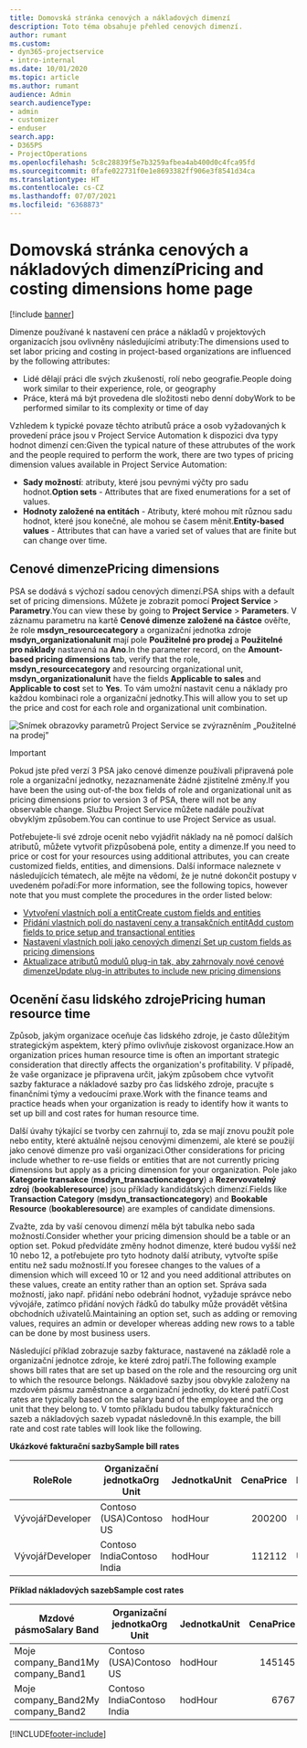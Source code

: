 ```yaml
---
title: Domovská stránka cenových a nákladových dimenzí
description: Toto téma obsahuje přehled cenových dimenzí.
author: rumant
ms.custom:
- dyn365-projectservice
- intro-internal
ms.date: 10/01/2020
ms.topic: article
ms.author: rumant
audience: Admin
search.audienceType:
- admin
- customizer
- enduser
search.app:
- D365PS
- ProjectOperations
ms.openlocfilehash: 5c8c28839f5e7b3259afbea4ab400d0c4fca95fd
ms.sourcegitcommit: 0fafe022731f0e1e8693382ff906e3f8541d34ca
ms.translationtype: HT
ms.contentlocale: cs-CZ
ms.lasthandoff: 07/07/2021
ms.locfileid: "6368873"
---
```

# <a name="pricing-and-costing-dimensions-home-page"></a><span data-ttu-id="3a355-103">Domovská stránka cenových a nákladových dimenzí</span><span class="sxs-lookup"><span data-stu-id="3a355-103">Pricing and costing dimensions home page</span></span>

[!include [banner](../includes/psa-now-project-operations.md)]

<span data-ttu-id="3a355-104">Dimenze používané k nastavení cen práce a nákladů v projektových organizacích jsou ovlivněny následujícími atributy:</span><span class="sxs-lookup"><span data-stu-id="3a355-104">The dimensions used to set labor pricing and costing in project-based organizations are influenced by the following attributes:</span></span>

- <span data-ttu-id="3a355-105">Lidé dělají práci dle svých zkušeností, rolí nebo geografie.</span><span class="sxs-lookup"><span data-stu-id="3a355-105">People doing work similar to their experience, role, or geography</span></span>
- <span data-ttu-id="3a355-106">Práce, která má být provedena dle složitosti nebo denní doby</span><span class="sxs-lookup"><span data-stu-id="3a355-106">Work to be performed similar to its complexity or time of day</span></span>

<span data-ttu-id="3a355-107">Vzhledem k typické povaze těchto atributů práce a osob vyžadovaných k provedení práce jsou v Project Service Automation k dispozici dva typy hodnot dimenzí cen:</span><span class="sxs-lookup"><span data-stu-id="3a355-107">Given the typical nature of these attrubutes of the work and the people required to perform the work, there are two types of pricing dimension values available in Project Service Automation:</span></span> 

- <span data-ttu-id="3a355-108">**Sady možností**: atributy, které jsou pevnými výčty pro sadu hodnot.</span><span class="sxs-lookup"><span data-stu-id="3a355-108">**Option sets** - Attributes that are fixed enumerations for a set of values.</span></span>
- <span data-ttu-id="3a355-109">**Hodnoty založené na entitách** - Atributy, které mohou mít různou sadu hodnot, které jsou konečné, ale mohou se časem měnit.</span><span class="sxs-lookup"><span data-stu-id="3a355-109">**Entity-based values** - Attributes that can have a varied set of values that are finite but can change over time.</span></span>

## <a name="pricing-dimensions"></a><span data-ttu-id="3a355-110">Cenové dimenze</span><span class="sxs-lookup"><span data-stu-id="3a355-110">Pricing dimensions</span></span>

<span data-ttu-id="3a355-111">PSA se dodává s výchozí sadou cenových dimenzí.</span><span class="sxs-lookup"><span data-stu-id="3a355-111">PSA ships with a default set of pricing dimensions.</span></span> <span data-ttu-id="3a355-112">Můžete je zobrazit pomocí **Project Service** > **Parametry**.</span><span class="sxs-lookup"><span data-stu-id="3a355-112">You can view these by going to **Project Service** > **Parameters**.</span></span> <span data-ttu-id="3a355-113">V záznamu parametru na kartě **Cenové dimenze založené na částce** ověřte, že role **msdyn_resourcecategory** a organizační jednotka zdroje **msdyn_organizationalunit** mají pole **Použitelné pro prodej** a **Použitelné pro náklady** nastavená na **Ano**.</span><span class="sxs-lookup"><span data-stu-id="3a355-113">In the parameter record, on the **Amount-based pricing dimensions** tab, verify that the role, **msdyn_resourcecategory** and resourcing organizational unit, **msdyn_organizationalunit** have the fields **Applicable to sales** and **Applicable to cost** set to **Yes**.</span></span> <span data-ttu-id="3a355-114">To vám umožní nastavit cenu a náklady pro každou kombinaci role a organizační jednotky.</span><span class="sxs-lookup"><span data-stu-id="3a355-114">This will allow you to set up the price and cost for each role and organizational unit combination.</span></span>

![Snímek obrazovky parametrů Project Service se zvýrazněním „Použitelné na prodej”](media/PS-OOB-parameters.png)

> [!IMPORTANT]
> <span data-ttu-id="3a355-116">Pokud jste před verzí 3 PSA jako cenové dimenze používali připravená pole role a organizační jednotky, nezaznamenáte žádné zjistitelné změny.</span><span class="sxs-lookup"><span data-stu-id="3a355-116">If you have been the using out-of-the box fields of role and organizational unit as pricing dimensions prior to version 3 of PSA, there will not be any observable change.</span></span> <span data-ttu-id="3a355-117">Službu Project Service můžete nadále používat obvyklým způsobem.</span><span class="sxs-lookup"><span data-stu-id="3a355-117">You can continue to use Project Service as usual.</span></span> 

<span data-ttu-id="3a355-118">Potřebujete-li své zdroje ocenit nebo vyjádřit náklady na ně pomocí dalších atributů, můžete vytvořit přizpůsobená pole, entity a dimenze.</span><span class="sxs-lookup"><span data-stu-id="3a355-118">If you need to price or cost for your resources using additional attributes, you can create customized fields, entities, and dimensions.</span></span> <span data-ttu-id="3a355-119">Další informace naleznete v následujících tématech, ale mějte na vědomí, že je nutné dokončit postupy v uvedeném pořadí:</span><span class="sxs-lookup"><span data-stu-id="3a355-119">For more information, see the following topics, however note that you must complete the procedures in the order listed below:</span></span>

- [<span data-ttu-id="3a355-120">Vytvoření vlastních polí a entit</span><span class="sxs-lookup"><span data-stu-id="3a355-120">Create custom fields and entities</span></span>](create-custom-fields-entities.md)
- [<span data-ttu-id="3a355-121">Přidání vlastních polí do nastavení ceny a transakčních entit</span><span class="sxs-lookup"><span data-stu-id="3a355-121">Add custom fields to price setup and transactional entities</span></span>](field-references.md)
- [<span data-ttu-id="3a355-122">Nastavení vlastních polí jako cenových dimenzí </span><span class="sxs-lookup"><span data-stu-id="3a355-122">Set up custom fields as pricing dimensions</span></span>](set-up-pricing-dimensions.md)
- [<span data-ttu-id="3a355-123">Aktualizace atributů modulů plug-in tak, aby zahrnovaly nové cenové dimenze</span><span class="sxs-lookup"><span data-stu-id="3a355-123">Update plug-in attributes to include new pricing dimensions</span></span>](update-plug-in-attributes.md)

## <a name="pricing-human-resource-time"></a><span data-ttu-id="3a355-124">Ocenění času lidského zdroje</span><span class="sxs-lookup"><span data-stu-id="3a355-124">Pricing human resource time</span></span>
<span data-ttu-id="3a355-125">Způsob, jakým organizace oceňuje čas lidského zdroje, je často důležitým strategickým aspektem, který přímo ovlivňuje ziskovost organizace.</span><span class="sxs-lookup"><span data-stu-id="3a355-125">How an organization prices human resource time is often an important strategic consideration that directly affects the organization's profitability.</span></span> <span data-ttu-id="3a355-126">V případě, že vaše organizace je připravena určit, jakým způsobem chce vytvořit sazby fakturace a nákladové sazby pro čas lidského zdroje, pracujte s finančními týmy a vedoucími praxe.</span><span class="sxs-lookup"><span data-stu-id="3a355-126">Work with the finance teams and practice heads when your organization is ready to identify how it wants to set up bill and cost rates for human resource time.</span></span>

<span data-ttu-id="3a355-127">Další úvahy týkající se tvorby cen zahrnují to, zda se mají znovu použít pole nebo entity, které aktuálně nejsou cenovými dimenzemi, ale které se použijí jako cenové dimenze pro vaši organizaci.</span><span class="sxs-lookup"><span data-stu-id="3a355-127">Other considerations for pricing include whether to re-use fields or entities that are not currently pricing dimensions but apply as a pricing dimension for your organization.</span></span> <span data-ttu-id="3a355-128">Pole jako **Kategorie transakce** (**msdyn_transactioncategory**) a **Rezervovatelný zdroj** (**bookableresource**) jsou příklady kandidátských dimenzí.</span><span class="sxs-lookup"><span data-stu-id="3a355-128">Fields like **Transaction Category** (**msdyn_transactioncategory**) and **Bookable Resource** (**bookableresource**) are examples of candidate dimensions.</span></span> 

<span data-ttu-id="3a355-129">Zvažte, zda by vaší cenovou dimenzí měla být tabulka nebo sada možností.</span><span class="sxs-lookup"><span data-stu-id="3a355-129">Consider whether your pricing dimension should be a table or an option set.</span></span> <span data-ttu-id="3a355-130">Pokud předvídáte změny hodnot dimenze, které budou vyšší než 10 nebo 12, a potřebujete pro tyto hodnoty další atributy, vytvořte spíše entitu než sadu možností.</span><span class="sxs-lookup"><span data-stu-id="3a355-130">If you foresee changes to the values of a dimension which will exceed 10 or 12 and you need additional attributes on these values, create an entity rather than an option set.</span></span> <span data-ttu-id="3a355-131">Správa sada možností, jako např. přidání nebo odebrání hodnot, vyžaduje správce nebo vývojáře, zatímco přidání nových řádků do tabulky může provádět většina obchodních uživatelů.</span><span class="sxs-lookup"><span data-stu-id="3a355-131">Maintaining an option set, such as adding or removing values, requires an admin or developer whereas adding new rows to a table can be done by most business users.</span></span>

<span data-ttu-id="3a355-132">Následující příklad zobrazuje sazby fakturace, nastavené na základě role a organizační jednotce zdroje, ke které zdroj patří.</span><span class="sxs-lookup"><span data-stu-id="3a355-132">The following example shows bill rates that are set up based on the role and the resourcing org unit to which the resource belongs.</span></span> <span data-ttu-id="3a355-133">Nákladové sazby jsou obvykle založeny na mzdovém pásmu zaměstnance a organizační jednotky, do které patří.</span><span class="sxs-lookup"><span data-stu-id="3a355-133">Cost rates are typically based on the salary band of the employee and the org unit that they belong to.</span></span> <span data-ttu-id="3a355-134">V tomto příkladu budou tabulky fakturačnícch sazeb a nákladových sazeb vypadat následovně.</span><span class="sxs-lookup"><span data-stu-id="3a355-134">In this example, the bill rate and cost rate tables will look like the following.</span></span>

<span data-ttu-id="3a355-135">**Ukázkové fakturační sazby**</span><span class="sxs-lookup"><span data-stu-id="3a355-135">**Sample bill rates**</span></span>

| <span data-ttu-id="3a355-136">Role</span><span class="sxs-lookup"><span data-stu-id="3a355-136">Role</span></span>        | <span data-ttu-id="3a355-137">Organizační jednotka</span><span class="sxs-lookup"><span data-stu-id="3a355-137">Org Unit</span></span>    |<span data-ttu-id="3a355-138">Jednotka</span><span class="sxs-lookup"><span data-stu-id="3a355-138">Unit</span></span>      |<span data-ttu-id="3a355-139">Cena</span><span class="sxs-lookup"><span data-stu-id="3a355-139">Price</span></span>      |<span data-ttu-id="3a355-140">Měna</span><span class="sxs-lookup"><span data-stu-id="3a355-140">Currency</span></span>  |
| ------------|-------------|----------|----------:|----------|
| <span data-ttu-id="3a355-141">Vývojář</span><span class="sxs-lookup"><span data-stu-id="3a355-141">Developer</span></span>   | <span data-ttu-id="3a355-142">Contoso (USA)</span><span class="sxs-lookup"><span data-stu-id="3a355-142">Contoso US</span></span>  |<span data-ttu-id="3a355-143">hod</span><span class="sxs-lookup"><span data-stu-id="3a355-143">Hour</span></span> | <span data-ttu-id="3a355-144">200</span><span class="sxs-lookup"><span data-stu-id="3a355-144">200</span></span>|<span data-ttu-id="3a355-145">USD</span><span class="sxs-lookup"><span data-stu-id="3a355-145">USD</span></span>     |
| <span data-ttu-id="3a355-146">Vývojář</span><span class="sxs-lookup"><span data-stu-id="3a355-146">Developer</span></span>   | <span data-ttu-id="3a355-147">Contoso India</span><span class="sxs-lookup"><span data-stu-id="3a355-147">Contoso India</span></span> |<span data-ttu-id="3a355-148">hod</span><span class="sxs-lookup"><span data-stu-id="3a355-148">Hour</span></span>|   <span data-ttu-id="3a355-149">112</span><span class="sxs-lookup"><span data-stu-id="3a355-149">112</span></span>|<span data-ttu-id="3a355-150">USD</span><span class="sxs-lookup"><span data-stu-id="3a355-150">USD</span></span>     |


<span data-ttu-id="3a355-151">**Příklad nákladových sazeb**</span><span class="sxs-lookup"><span data-stu-id="3a355-151">**Sample cost rates**</span></span>

| <span data-ttu-id="3a355-152">Mzdové pásmo</span><span class="sxs-lookup"><span data-stu-id="3a355-152">Salary Band</span></span>     | <span data-ttu-id="3a355-153">Organizační jednotka</span><span class="sxs-lookup"><span data-stu-id="3a355-153">Org Unit</span></span>    |<span data-ttu-id="3a355-154">Jednotka</span><span class="sxs-lookup"><span data-stu-id="3a355-154">Unit</span></span>      |<span data-ttu-id="3a355-155">Cena</span><span class="sxs-lookup"><span data-stu-id="3a355-155">Price</span></span>      |<span data-ttu-id="3a355-156">Měna</span><span class="sxs-lookup"><span data-stu-id="3a355-156">Currency</span></span>  |
| ----------------|-------------|----------|----------:|----------|
| <span data-ttu-id="3a355-157">Moje company_Band1</span><span class="sxs-lookup"><span data-stu-id="3a355-157">My company_Band1</span></span> | <span data-ttu-id="3a355-158">Contoso (USA)</span><span class="sxs-lookup"><span data-stu-id="3a355-158">Contoso US</span></span>  |<span data-ttu-id="3a355-159">hod</span><span class="sxs-lookup"><span data-stu-id="3a355-159">Hour</span></span> | <span data-ttu-id="3a355-160">145</span><span class="sxs-lookup"><span data-stu-id="3a355-160">145</span></span>|<span data-ttu-id="3a355-161">USD</span><span class="sxs-lookup"><span data-stu-id="3a355-161">USD</span></span>     |
| <span data-ttu-id="3a355-162">Moje company_Band2</span><span class="sxs-lookup"><span data-stu-id="3a355-162">My company_Band2</span></span> | <span data-ttu-id="3a355-163">Contoso India</span><span class="sxs-lookup"><span data-stu-id="3a355-163">Contoso India</span></span> |<span data-ttu-id="3a355-164">hod</span><span class="sxs-lookup"><span data-stu-id="3a355-164">Hour</span></span>|   <span data-ttu-id="3a355-165">67</span><span class="sxs-lookup"><span data-stu-id="3a355-165">67</span></span>|<span data-ttu-id="3a355-166">USD</span><span class="sxs-lookup"><span data-stu-id="3a355-166">USD</span></span>     |


[!INCLUDE[footer-include](../includes/footer-banner.md)]